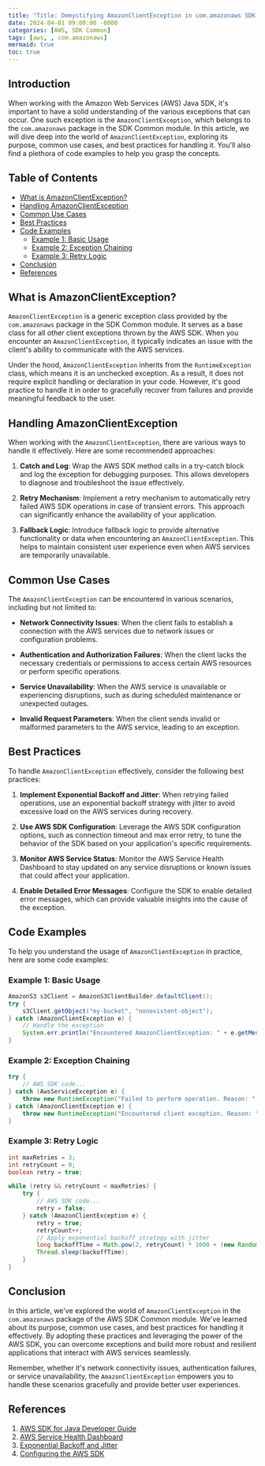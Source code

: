 ```yaml
---
title: "Title: Demystifying AmazonClientException in com.amazonaws SDK Common"
date: 2024-04-01 09:00:00 -0000
categories: [AWS, SDK Common]
tags: [aws, , com.amazonaws]
mermaid: true
toc: true
---
```



## Introduction
When working with the Amazon Web Services (AWS) Java SDK, it's important to have a solid understanding of the various exceptions that can occur. One such exception is the `AmazonClientException`, which belongs to the `com.amazonaws` package in the SDK Common module. In this article, we will dive deep into the world of `AmazonClientException`, exploring its purpose, common use cases, and best practices for handling it. You'll also find a plethora of code examples to help you grasp the concepts.

## Table of Contents
- [What is AmazonClientException?](#what-is-amazonclientexception)
- [Handling AmazonClientException](#handling-amazonclientexception)
- [Common Use Cases](#common-use-cases)
- [Best Practices](#best-practices)
- [Code Examples](#code-examples)
    - [Example 1: Basic Usage](#example-1-basic-usage)
    - [Example 2: Exception Chaining](#example-2-exception-chaining)
    - [Example 3: Retry Logic](#example-3-retry-logic)
- [Conclusion](#conclusion)
- [References](#references)

## What is AmazonClientException?
`AmazonClientException` is a generic exception class provided by the `com.amazonaws` package in the SDK Common module. It serves as a base class for all other client exceptions thrown by the AWS SDK. When you encounter an `AmazonClientException`, it typically indicates an issue with the client's ability to communicate with the AWS services.

Under the hood, `AmazonClientException` inherits from the `RuntimeException` class, which means it is an unchecked exception. As a result, it does not require explicit handling or declaration in your code. However, it's good practice to handle it in order to gracefully recover from failures and provide meaningful feedback to the user.

## Handling AmazonClientException
When working with the `AmazonClientException`, there are various ways to handle it effectively. Here are some recommended approaches:

1. **Catch and Log**: Wrap the AWS SDK method calls in a try-catch block and log the exception for debugging purposes. This allows developers to diagnose and troubleshoot the issue effectively.

2. **Retry Mechanism**: Implement a retry mechanism to automatically retry failed AWS SDK operations in case of transient errors. This approach can significantly enhance the availability of your application.

3. **Fallback Logic**: Introduce fallback logic to provide alternative functionality or data when encountering an `AmazonClientException`. This helps to maintain consistent user experience even when AWS services are temporarily unavailable.

## Common Use Cases
The `AmazonClientException` can be encountered in various scenarios, including but not limited to:

- **Network Connectivity Issues**: When the client fails to establish a connection with the AWS services due to network issues or configuration problems.

- **Authentication and Authorization Failures**: When the client lacks the necessary credentials or permissions to access certain AWS resources or perform specific operations.

- **Service Unavailability**: When the AWS service is unavailable or experiencing disruptions, such as during scheduled maintenance or unexpected outages.

- **Invalid Request Parameters**: When the client sends invalid or malformed parameters to the AWS service, leading to an exception.

## Best Practices
To handle `AmazonClientException` effectively, consider the following best practices:

1. **Implement Exponential Backoff and Jitter**: When retrying failed operations, use an exponential backoff strategy with jitter to avoid excessive load on the AWS services during recovery.

2. **Use AWS SDK Configuration**: Leverage the AWS SDK configuration options, such as connection timeout and max error retry, to tune the behavior of the SDK based on your application's specific requirements.

3. **Monitor AWS Service Status**: Monitor the AWS Service Health Dashboard to stay updated on any service disruptions or known issues that could affect your application.

4. **Enable Detailed Error Messages**: Configure the SDK to enable detailed error messages, which can provide valuable insights into the cause of the exception.

## Code Examples
To help you understand the usage of `AmazonClientException` in practice, here are some code examples:

### Example 1: Basic Usage
```java
AmazonS3 s3Client = AmazonS3ClientBuilder.defaultClient();
try {
    s3Client.getObject("my-bucket", "nonexistent-object");
} catch (AmazonClientException e) {
    // Handle the exception
    System.err.println("Encountered AmazonClientException: " + e.getMessage());
}
```

### Example 2: Exception Chaining
```java
try {
    // AWS SDK code...
} catch (AwsServiceException e) {
    throw new RuntimeException("Failed to perform operation. Reason: " + e.getMessage(), e);
} catch (AmazonClientException e) {
    throw new RuntimeException("Encountered client exception. Reason: " + e.getMessage(), e);
}
```

### Example 3: Retry Logic
```java
int maxRetries = 3;
int retryCount = 0;
boolean retry = true;

while (retry && retryCount < maxRetries) {
    try {
        // AWS SDK code...
        retry = false;
    } catch (AmazonClientException e) {
        retry = true;
        retryCount++;
        // Apply exponential backoff strategy with jitter
        long backoffTime = Math.pow(2, retryCount) * 1000 + (new Random().nextInt(1000));
        Thread.sleep(backoffTime);
    }
}
```

## Conclusion
In this article, we've explored the world of `AmazonClientException` in the `com.amazonaws` package of the AWS SDK Common module. We've learned about its purpose, common use cases, and best practices for handling it effectively. By adopting these practices and leveraging the power of the AWS SDK, you can overcome exceptions and build more robust and resilient applications that interact with AWS services seamlessly.

Remember, whether it's network connectivity issues, authentication failures, or service unavailability, the `AmazonClientException` empowers you to handle these scenarios gracefully and provide better user experiences.

## References
1. [AWS SDK for Java Developer Guide](https://docs.aws.amazon.com/sdk-for-java/index.html)
2. [AWS Service Health Dashboard](https://status.aws.amazon.com/)
3. [Exponential Backoff and Jitter](https://aws.amazon.com/blogs/architecture/exponential-backoff-and-jitter/)
4. [Configuring the AWS SDK](https://docs.aws.amazon.com/sdk-for-java/latest/developer-guide/programmatic-property-configuration.html)